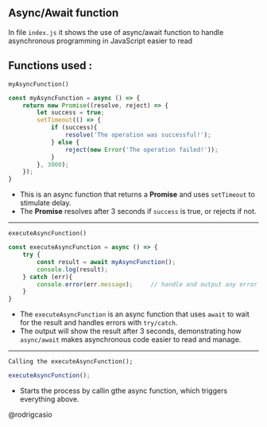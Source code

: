 ## Async/Await function

In file `index.js` it shows the use of async/await function to handle asynchronous programming in JavaScript easier to read

## Functions used :
`myAsyncFunction()`

```js
const myAsyncFunction = async () => {
    return new Promise((resolve, reject) => {
        let success = true;
        setTimeout(() => {
            if (success){
                resolve('The operation was successful!');
            } else {
                reject(new Error('The operation failed!'));
            }
        }, 3000);
    });
}
```
- This is an async function that returns a **Promise** and uses `setTimeout` to stimulate delay.
- The **Promise** resolves after 3 seconds if `success` is true, or rejects if not.

---
`executeAsyncFunction()`

```js
const executeAsyncFunction = async () => {
    try {
        const result = await myAsyncFunction();
        console.log(result);
    } catch (err){
        console.error(err.message);     // handle and output any error
    }
}
```
- The `executeAsyncFunction` is an async function that uses `await` to wait for the result and handles errors with `try/catch`.
- The output will show the result after 3 seconds, demonstrating how `async/await` makes asynchronous code easier to read and manage.
---
`Calling the executeAsyncFunction();`
```js
executeAsyncFunction();
```
- Starts the process by callin gthe async function, which triggers everything above.

@rodrigcasio
